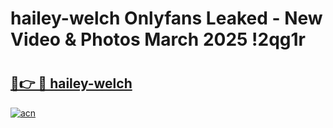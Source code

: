 # hailey-welch Onlyfans Leaked - New Video & Photos March 2025 !2qg1r

# <h2><a href="https://9yjwp5.iuczelnia.edu.pl?title=hailey-welch&ref=2qg1r">🔗👉 🔴 hailey-welch</a></h2>

[![acn](https://github.com/user-attachments/assets/0f9c940e-d8b0-45ae-aac7-cd30a18b3e1c)](https://9yjwp5.iuczelnia.edu.pl?title=hailey-welch&ref=2qg1r)


